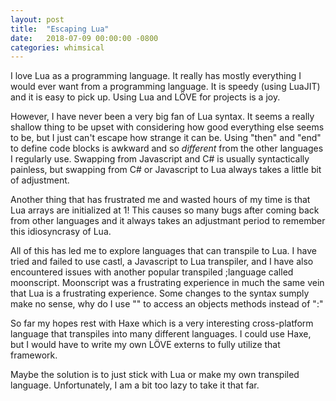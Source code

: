 ```yaml
---
layout: post
title:  "Escaping Lua"
date:   2018-07-09 00:00:00 -0800
categories: whimsical
---
```


I love Lua as a programming language. It really has mostly everything I would ever want from a programming language. It is speedy (using LuaJIT) and it is easy to pick up. Using Lua and LÖVE for projects is a joy.

However, I have never been a very big fan of Lua syntax. It seems a really shallow thing to be upset with considering how good everything else seems to be, but I just can't escape how strange it can be. Using "then" and "end" to define code blocks is awkward and so _different_ from the other languages I regularly use. Swapping from Javascript and C# is usually syntactically painless, but swapping from C# or Javascript to Lua always takes a little bit of adjustment.

Another thing that has frustrated me and wasted hours of my time is that Lua arrays are initialized at 1! This causes so many bugs after coming back from other languages and it always takes an adjustmant period to remember this idiosyncrasy of Lua.

All of this has led me to explore languages that can transpile to Lua. I have tried and failed to use castl, a Javascript to Lua transpiler, and I have also encountered issues with another popular transpiled ;language called moonscript. Moonscript was a frustrating experience in much the same vein that Lua is a frustrating experience. Some changes to the syntax sumply make no sense, why do I use "\" to access an objects methods instead of ":"

So far my hopes rest with Haxe which is a very interesting cross-platform language that transpiles into many different languages. I could use Haxe, but I would have to write my own LÖVE externs to fully utilize that framework.

Maybe the solution is to just stick with Lua or make my own transpiled language. Unfortunately, I am a bit too lazy to take it that far.